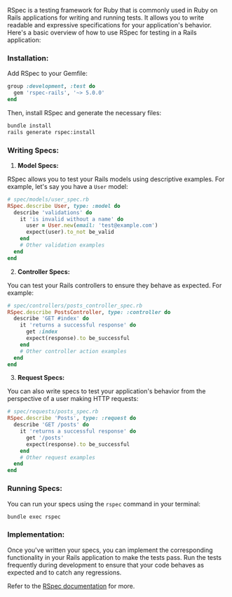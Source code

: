 RSpec is a testing framework for Ruby that is commonly used in Ruby on Rails applications for writing and running tests. It allows you to write readable and expressive specifications for your application's behavior. Here's a basic overview of how to use RSpec for testing in a Rails application:

### Installation:
Add RSpec to your Gemfile:

```ruby
group :development, :test do
  gem 'rspec-rails', '~> 5.0.0'
end
```

Then, install RSpec and generate the necessary files:

```bash
bundle install
rails generate rspec:install
```

### Writing Specs:

1. **Model Specs:**

RSpec allows you to test your Rails models using descriptive examples. For example, let's say you have a `User` model:

```ruby
# spec/models/user_spec.rb
RSpec.describe User, type: :model do
  describe 'validations' do
    it 'is invalid without a name' do
      user = User.new(email: 'test@example.com')
      expect(user).to_not be_valid
    end
    # Other validation examples
  end
end
```

2. **Controller Specs:**

You can test your Rails controllers to ensure they behave as expected. For example:

```ruby
# spec/controllers/posts_controller_spec.rb
RSpec.describe PostsController, type: :controller do
  describe 'GET #index' do
    it 'returns a successful response' do
      get :index
      expect(response).to be_successful
    end
    # Other controller action examples
  end
end
```

3. **Request Specs:**

You can also write specs to test your application's behavior from the perspective of a user making HTTP requests:

```ruby
# spec/requests/posts_spec.rb
RSpec.describe 'Posts', type: :request do
  describe 'GET /posts' do
    it 'returns a successful response' do
      get '/posts'
      expect(response).to be_successful
    end
    # Other request examples
  end
end
```

### Running Specs:
You can run your specs using the `rspec` command in your terminal:

```bash
bundle exec rspec
```

### Implementation:

Once you've written your specs, you can implement the corresponding functionality in your Rails application to make the tests pass. Run the tests frequently during development to ensure that your code behaves as expected and to catch any regressions.

Refer to the [RSpec documentation](https://rspec.info/documentation/) for more.
